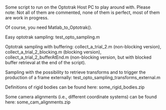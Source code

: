 Some script to run on the Optotrak Host PC to play around with. Please note: Not all of them are commented, none of them is perfect, most of them are work in progress.

Of course, you need Matlab_to_Optotrak().

Easy optotrak sampling: test_opto_sampling.m

Optotrak sampling with buffering: collect_a_trial_2.m (non-blocking version), collect_a_trial_2_blocking.m (blocking version), collect_a_trial_2_bufferAtEnd.m (non-blocking version, but with blocked buffer retrieval at the end of the script).

Sampling with the possibility to retrieve transforms and to trigger the production of a frame externally: test_opto_sampling_transforms_external.m

Definitions of rigid bodies can be found here: some_rigid_bodies.zip

Some camera alignments (i.e., different coordinate systems) can be found here: some_cam_alignments.zip 
